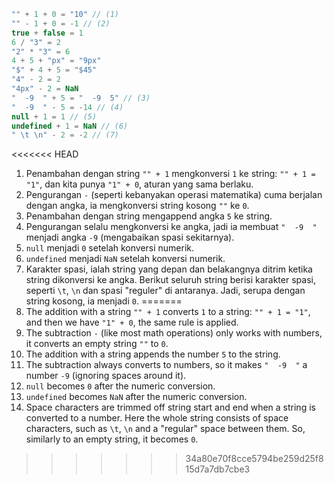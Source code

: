 
```js no-beautify
"" + 1 + 0 = "10" // (1)
"" - 1 + 0 = -1 // (2)
true + false = 1
6 / "3" = 2
"2" * "3" = 6
4 + 5 + "px" = "9px"
"$" + 4 + 5 = "$45"
"4" - 2 = 2
"4px" - 2 = NaN
"  -9  " + 5 = "  -9  5" // (3)
"  -9  " - 5 = -14 // (4)
null + 1 = 1 // (5)
undefined + 1 = NaN // (6)
" \t \n" - 2 = -2 // (7)
```

<<<<<<< HEAD
1. Penambahan dengan string `"" + 1` mengkonversi `1` ke string: `"" + 1 = "1"`, dan kita punya `"1" + 0`, aturan yang sama berlaku.
2. Pengurangan `-` (seperti kebanyakan operasi matematika) cuma berjalan dengan angka, ia mengkonversi string kosong `""` ke `0`.
3. Penambahan dengan string mengappend angka `5` ke string.
4. Pengurangan selalu mengkonversi ke angka, jadi ia membuat `"  -9  "` menjadi angka `-9` (mengabaikan spasi sekitarnya).
5. `null` menjadi `0` setelah konversi numerik.
6. `undefined` menjadi `NaN` setelah konversi numerik.
7. Karakter spasi, ialah string yang depan dan belakangnya ditrim ketika string dikonversi ke angka. Berikut seluruh string berisi karakter spasi, seperti `\t`, `\n` dan spasi "reguler" di antaranya. Jadi, serupa dengan string kosong, ia menjadi `0`.
=======
1. The addition with a string `"" + 1` converts `1` to a string: `"" + 1 = "1"`, and then we have `"1" + 0`, the same rule is applied.
2. The subtraction `-` (like most math operations) only works with numbers, it converts an empty string `""` to `0`.
3. The addition with a string appends the number `5` to the string.
4. The subtraction always converts to numbers, so it makes `"  -9  "` a number `-9` (ignoring spaces around it).
5. `null` becomes `0` after the numeric conversion.
6. `undefined` becomes `NaN` after the numeric conversion.
7. Space characters are trimmed off string start and end when a string is converted to a number. Here the whole string consists of space characters, such as `\t`, `\n` and a "regular" space between them. So, similarly to an empty string, it becomes `0`.
>>>>>>> 34a80e70f8cce5794be259d25f815d7a7db7cbe3
